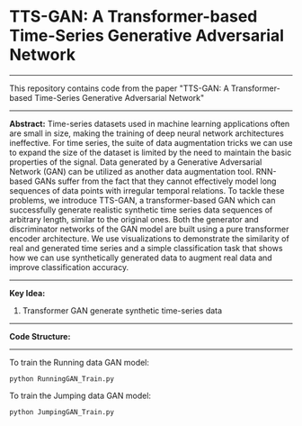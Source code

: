 # TTS-GAN: A Transformer-based Time-Series Generative Adversarial Network
---
This repository contains code from the paper "TTS-GAN: A Transformer-based Time-Series Generative Adversarial Network"

---

**Abstract:**
Time-series datasets used in machine learning applications often are small in size, making the training of deep neural network architectures ineffective. For time series, the suite of data augmentation tricks we can use to expand the size of the dataset is limited by the need to maintain the basic properties of the signal. Data generated by a Generative Adversarial Network (GAN) can be utilized as another data augmentation tool. RNN-based GANs suffer from the fact that they cannot effectively model long sequences of data points with irregular temporal relations. To tackle these problems, we introduce TTS-GAN, a transformer-based GAN which can successfully generate realistic synthetic time series data sequences of arbitrary length, similar to the original ones. Both the generator and discriminator networks of the GAN model are built using a pure transformer encoder architecture. We use visualizations to demonstrate the similarity of real and generated time series and a simple classification task that shows how we can use synthetically generated data to augment real data and improve classification accuracy.

---

**Key Idea:**

1.   Transformer GAN generate synthetic time-series data

---

**Code Structure:**

---

To train the Running data GAN model:
```
python RunningGAN_Train.py
```

To train the Jumping data GAN model:
```
python JumpingGAN_Train.py
```
